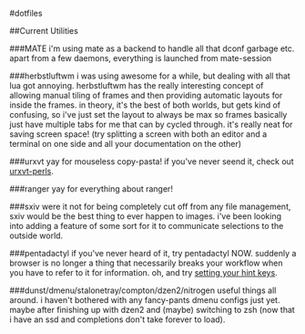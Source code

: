 #dotfiles

##Current Utilities

###MATE
i'm using mate as a backend to handle all
that dconf garbage etc. apart from a few
daemons, everything is launched from
mate-session

###herbstluftwm
i was using awesome for a while, but dealing with all
that lua got annoying. herbstluftwm has the really
interesting concept of allowing manual tiling of frames
and then providing automatic layouts for inside the
frames. in theory, it's the best of both worlds, but
gets kind of confusing, so i've just set the layout
to always be max so frames basically just have multiple
tabs for me that can by cycled through. it's really
neat for saving screen space! (try splitting a screen
with both an editor and a terminal on one side and
all your documentation on the other)

###urxvt
yay for mouseless copy-pasta!
if you've never seend it, check out
[urxvt-perls](https://github.com/muennich/urxvt-perls).

###ranger
yay for everything about ranger!

###sxiv
were it not for being completely cut off from any
file management, sxiv would be the best thing to
ever happen to images. i've been looking into
adding a feature of some sort for it to communicate
selections to the outside world.

###pentadactyl
if you've never heard of it, try pentadactyl NOW.
suddenly a browser is no longer a thing that necessarily
breaks your workflow when you have to refer to it for
information. oh, and try [setting your hint keys](http://5digits.org/pentadactyl/faq#faq-hintkeys).

###dunst/dmenu/stalonetray/compton/dzen2/nitrogen
useful things all around. i haven't bothered with
any fancy-pants dmenu configs just yet. maybe after
finishing up with dzen2 and (maybe) switching to
zsh (now that i have an ssd and completions don't
take forever to load).
